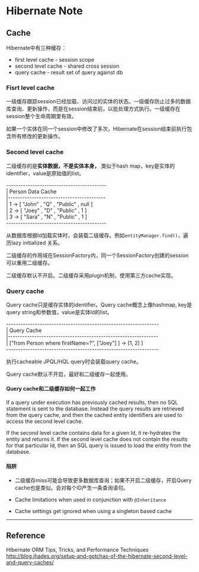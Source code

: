 # Hibernate Note

## Cache
Hibernate中有三种缓存：

* first level cache - session scope
* second level cache - shared cross session
* query cache - result set of query against db

### Fisrt level cache

一级缓存跟踪session已经加载、访问过的实体的状态。一级缓存防止过多的数据库查询、更新操作，而是在session结束前，以批处理方式执行。一级缓存在session整个生命周期里有效。

如果一个实体在同一个session中修改了多次，Hibernate在session结束前执行包含所有修改的更新操作。

### Second level cache
二级缓存的是**实体数据，不是实体本身，** 类似于hash map，key是实体的identifier，value是原始值的list。

------------------------------------------<br />
| Person Data Cache                       <br />
|-----------------------------------------<br />
| 1 -> [ "John" , "Q" , "Public" , null ] <br />
| 2 -> [ "Joey" , "D" , "Public" ,  1   ] <br />
| 3 -> [ "Sara" , "N" , "Public" ,  1   ] <br />
------------------------------------------<br />

从数据库根据Id加载实体时，会装载二级缓存。例如`entityManager.find()`，遍历lazy initialized 关系。

二级缓存的作用域在SessionFactory内，同一个SessionFactory创建的session可以重用二级缓存。

二级缓存默认不开启。二级缓存采用plugin机制，使用第三方cache实现。

### Query cache
Query cache只是缓存实体的identifier。Query cache概念上像hashmap, key是query string和参数值，value是实体Id的list。

----------------------------------------------------------------<br />
| Query Cache                                             
|---------------------------------------------------------------<br />
| ["from Person where firstName=?", ["Joey"] ] -> [1, 2] ] <br/>
----------------------------------------------------------------<br />

执行cacheable JPQL/HQL query时会装载query cache。

Query cache默认不开启，最好和二级缓存一起使用。

#### Query cache和二级缓存如何一起工作

If a query under execution has previously cached results, then no SQL statement is sent to the database. Instead the query results are retrieved from the query cache, and then the cached entity identifiers are used to access the second level cache.

If the second level cache contains data for a given Id, it re-hydrates the entity and returns it. If the second level cache does not contain the results for that particular Id, then an SQL query is issued to load the entity from the database.

#### 陷阱

* 二级缓存miss可能会导致更多数据库查询；如果不开启二级缓存，开启Query cache也是类似。会对每个ID产生一条查询语句。

* Cache limitations when used in conjunction with `@Inheritance`

* Cache settings get ignored when using a singleton based cache

----
## Reference
Hibernate ORM Tips, Tricks, and Performance Techniques <br />
http://blog.jhades.org/setup-and-gotchas-of-the-hibernate-second-level-and-query-caches/


